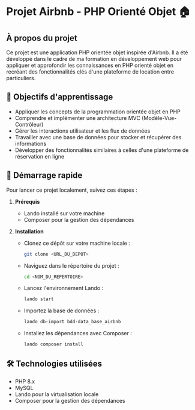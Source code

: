 # Projet Airbnb - PHP Orienté Objet 🏠

## À propos du projet
Ce projet est une application PHP orientée objet inspirée d'Airbnb. Il a été développé dans le cadre de ma formation en développement web pour appliquer et approfondir les connaissances en PHP orienté objet en recréant des fonctionnalités clés d'une plateforme de location entre particuliers.

## 🎯 Objectifs d'apprentissage
- Appliquer les concepts de la programmation orientée objet en PHP
- Comprendre et implémenter une architecture MVC (Modèle-Vue-Contrôleur)
- Gérer les interactions utilisateur et les flux de données
- Travailler avec une base de données pour stocker et récupérer des informations
- Développer des fonctionnalités similaires à celles d'une plateforme de réservation en ligne

## 🚀 Démarrage rapide
Pour lancer ce projet localement, suivez ces étapes :

1. **Prérequis**
   - Lando installé sur votre machine
   - Composer pour la gestion des dépendances

2. **Installation**
   - Clonez ce dépôt sur votre machine locale : 
     ```bash
     git clone <URL_DU_DEPOT>
     ```
   - Naviguez dans le répertoire du projet : 
     ```bash
     cd <NOM_DU_REPERTOIRE>
     ```
   - Lancez l'environnement Lando : 
     ```bash
     lando start
     ```
   - Importez la base de données : 
     ```bash
     lando db-import bdd-data_base_airbnb
     ```
   - Installez les dépendances avec Composer : 
     ```bash
     lando composer install
     ```

## 🛠 Technologies utilisées
- PHP 8.x
- MySQL
- Lando pour la virtualisation locale
- Composer pour la gestion des dépendances

